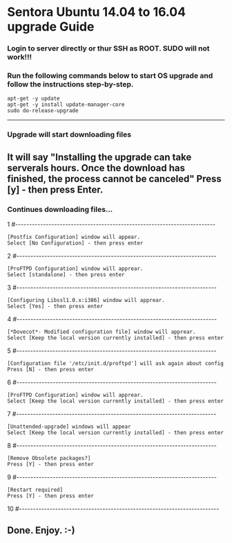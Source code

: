 # Sentora Ubuntu 14.04 to 16.04 upgrade Guide

### Login to server directly or thur SSH as ROOT. SUDO will not work!!!
### Run the following commands below to start OS upgrade and follow the instructions step-by-step.
```
apt-get -y update
apt-get -y install update-manager-core
sudo do-release-upgrade
```
------------------------------------------------------------------------
### Upgrade will start downloading files
It will say "Installing the upgrade can take serverals hours. Once the download has finished, the process cannot be canceled"
Press [y] - then press Enter.
------------------------------------------------------------------------

### Continues downloading files...

1 #------------------------------------------------------------------------
```
[Postfix Configuration] window will appear.
Select [No Configuration] - then press enter
```
2 #------------------------------------------------------------------------
```
[ProFTPD Configuration] window will apprear.
Select [standalone] - then press enter
```
3 #------------------------------------------------------------------------
```
[Configuring Libssl1.0.x:i386] window will apprear.
Select [Yes] - then press enter
```
4 #------------------------------------------------------------------------
```
[*Dovecot*- Modified configuration file] window will apprear.
Select [Keep the local version currently installed] - then press enter
```
5 #------------------------------------------------------------------------
```
[Configuration file '/etc/init.d/proftpd'] will ask again about config
Press [N] - then press enter
```
6 #------------------------------------------------------------------------
```
[ProFTPD Configuration] window will apprear.
Select [Keep the local version currently installed] - then press enter
```
7 #------------------------------------------------------------------------
```
[Unattended-upgrade] windows will appear
Select [Keep the local version currently installed] - then press enter
```
8 #------------------------------------------------------------------------
```
[Remove Obsolete packages?]
Press [Y] - then press enter
```
9 #------------------------------------------------------------------------
```
[Restart required]
Press [Y] - then press enter
```
10 #------------------------------------------------------------------------

## Done. Enjoy. :-)


